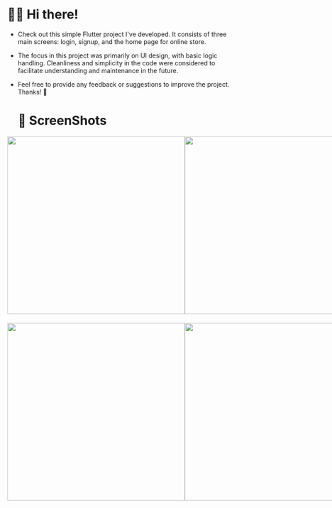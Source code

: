 
# 👋🏼 Hi there!
 
- Check out this simple Flutter project I've developed. It consists of three main screens: login, signup, and the home page for online store.
 
- The focus in this project was primarily on UI design, with basic logic handling. Cleanliness and simplicity in the code were considered to facilitate understanding and maintenance in the future.
 
- Feel free to provide any feedback or suggestions to improve the project. Thanks! 🚀

  # 📸 ScreenShots
<div style="display: flex; justify-content: space-between;">
    <img src="https://github.com/Omnia-97/onLine-Store-Digital-code/blob/master/assets/screen_shot/login.png" height="400">
    <img src="https://github.com/Omnia-97/onLine-Store-Digital-code/blob/master/assets/screen_shot/sign_up.png" height="400">
    <img src="https://github.com/Omnia-97/onLine-Store-Digital-code/blob/master/assets/screen_shot/home1.png" height="400">
</div>

<div style="display: flex; justify-content: space-between; margin-top: 20px;">
    <div style="display: flex;">
        <img src="https://github.com/Omnia-97/onLine-Store-Digital-code/blob/master/assets/screen_shot/home2.png" height="400">
        <img src="https://github.com/Omnia-97/onLine-Store-Digital-code/blob/master/assets/screen_shot/home3.png" height="400">
    </div>
    <img src="https://github.com/Omnia-97/onLine-Store-Digital-code/blob/master/assets/screen_shot/home4.png" height="400">
</div>



